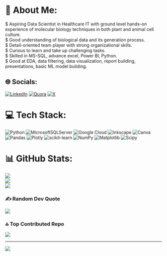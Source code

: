 # 💫 About Me:
$ Aspiring Data Scientist in Healthcare IT with ground level hands-on experience of molecular biology techniques in both plant and animal cell culture. <br>$ Good understanding of biological data and its generation process. <br>$ Detail-oriented team player with strong organizational skills. <br>$ Curious to learn and take up challenging tasks. <br>$ Skilled in MS-SQL, advance excel, Power BI, Python. <br>$ Good at EDA, data filtering, data visualization, report building, presentations, basic ML model building.


## 🌐 Socials:
[![LinkedIn](https://img.shields.io/badge/LinkedIn-%230077B5.svg?logo=linkedin&logoColor=white)](https://linkedin.com/in/anirudha-sahu-85a03072) [![Quora](https://img.shields.io/badge/Quora-%23B92B27.svg?logo=Quora&logoColor=white)](https://quora.com/profile/Anirudh-744) [![X](https://img.shields.io/badge/X-black.svg?logo=X&logoColor=white)](https://x.com/@findanirudh) 

# 💻 Tech Stack:
![Python](https://img.shields.io/badge/python-3670A0?style=for-the-badge&logo=python&logoColor=ffdd54) ![MicrosoftSQLServer](https://img.shields.io/badge/Microsoft%20SQL%20Server-CC2927?style=for-the-badge&logo=microsoft%20sql%20server&logoColor=white) ![Google Cloud](https://img.shields.io/badge/GoogleCloud-%234285F4.svg?style=for-the-badge&logo=google-cloud&logoColor=white) ![Inkscape](https://img.shields.io/badge/Inkscape-e0e0e0?style=for-the-badge&logo=inkscape&logoColor=080A13) ![Canva](https://img.shields.io/badge/Canva-%2300C4CC.svg?style=for-the-badge&logo=Canva&logoColor=white) ![Pandas](https://img.shields.io/badge/pandas-%23150458.svg?style=for-the-badge&logo=pandas&logoColor=white) ![Plotly](https://img.shields.io/badge/Plotly-%233F4F75.svg?style=for-the-badge&logo=plotly&logoColor=white) ![scikit-learn](https://img.shields.io/badge/scikit--learn-%23F7931E.svg?style=for-the-badge&logo=scikit-learn&logoColor=white) ![NumPy](https://img.shields.io/badge/numpy-%23013243.svg?style=for-the-badge&logo=numpy&logoColor=white) ![Matplotlib](https://img.shields.io/badge/Matplotlib-%23ffffff.svg?style=for-the-badge&logo=Matplotlib&logoColor=black) ![Scipy](https://img.shields.io/badge/SciPy-%230C55A5.svg?style=for-the-badge&logo=scipy&logoColor=%white)
# 📊 GitHub Stats:
![](https://github-readme-stats.vercel.app/api?username=anirudhasahu92&theme=dark&hide_border=false&include_all_commits=true&count_private=true)<br/>
![](https://github-readme-streak-stats.herokuapp.com/?user=anirudhasahu92&theme=dark&hide_border=false)<br/>
![](https://github-readme-stats.vercel.app/api/top-langs/?username=anirudhasahu92&theme=dark&hide_border=false&include_all_commits=true&count_private=true&layout=compact)

### ✍️ Random Dev Quote
![](https://quotes-github-readme.vercel.app/api?type=horizontal&theme=merko)

### 🔝 Top Contributed Repo
![](https://github-contributor-stats.vercel.app/api?username=anirudhasahu92&limit=5&theme=dark&combine_all_yearly_contributions=true)

---
[![](https://visitcount.itsvg.in/api?id=anirudhasahu92&icon=0&color=0)](https://visitcount.itsvg.in)

<!-- Proudly created with GPRM ( https://gprm.itsvg.in ) -->
